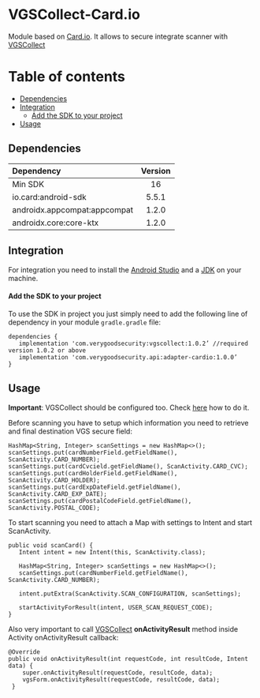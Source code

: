 # VGSCollect-Card.io 

Module based on [Card.io](https://github.com/card-io/card.io-Android-SDK). It allows to secure integrate scanner with [VGSCollect](https://github.com/verygoodsecurity/vgs-collect-android)

Table of contents
=================

<!--ts-->
   * [Dependencies](#dependencies)
   * [Integration](#integration)
      * [Add the SDK to your project](#add-the-sdk-to-your-project)
   * [Usage](#usage)
<!--te-->

## Dependencies

| Dependency | Version |
| :--- | :---: |
| Min SDK | 16 |
| io.card:android-sdk | 5.5.1 |
| androidx.appcompat:appcompat | 1.2.0 |
| androidx.core:core-ktx | 1.2.0 |

## Integration 
For integration you need to install the [Android Studio](http://developer.android.com/sdk/index.html) and a [JDK](http://www.oracle.com/technetwork/java/javase/downloads/jdk8-downloads-2133151.html) on your machine.

#### Add the SDK to your project
To use the SDK in project you just simply need to add the following line of dependency in your module `gradle.gradle` file:
```
dependencies {
   implementation 'com.verygoodsecurity:vgscollect:1.0.2’ //required version 1.0.2 or above
   implementation 'com.verygoodsecurity.api:adapter-cardio:1.0.0’
}
```

## Usage

**Important**: VGSCollect should be configured too. Check [here](https://www.verygoodsecurity.com/docs/vgs-collect/android-sdk#step-2-configure-your-app) how to do it.

Before scanning you have to setup which information you need to retrieve and final destination VGS secure field:
```
HashMap<String, Integer> scanSettings = new HashMap<>();
scanSettings.put(cardNumberField.getFieldName(), ScanActivity.CARD_NUMBER);
scanSettings.put(cardCvcield.getFieldName(), ScanActivity.CARD_CVC);
scanSettings.put(cardHolderField.getFieldName(), ScanActivity.CARD_HOLDER);
scanSettings.put(cardExpDateField.getFieldName(), ScanActivity.CARD_EXP_DATE);
scanSettings.put(cardPostalCodeField.getFieldName(), ScanActivity.POSTAL_CODE);
```

To start scanning you need to attach a Map with settings to Intent and start ScanActivity.
```
public void scanCard() {
   Intent intent = new Intent(this, ScanActivity.class);
 
   HashMap<String, Integer> scanSettings = new HashMap<>();
   scanSettings.put(cardNumberField.getFieldName(), ScanActivity.CARD_NUMBER);
 
   intent.putExtra(ScanActivity.SCAN_CONFIGURATION, scanSettings);
 
   startActivityForResult(intent, USER_SCAN_REQUEST_CODE);
}
```

Also very important to call [VGSCollect](https://github.com/verygoodsecurity/vgs-collect-android) **onActivityResult** method inside Activity onActivityResult callback:
```
@Override 
public void onActivityResult(int requestCode, int resultCode, Intent data) {
    super.onActivityResult(requestCode, resultCode, data);
    vgsForm.onActivityResult(requestCode, resultCode, data);
 }

```
